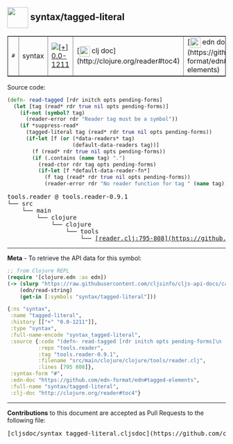 ## <img width="48px" valign="middle" src="http://i.imgur.com/Hi20huC.png"> syntax/tagged-literal

 <table border="1">
<tr>
<td><samp>#</samp></td>
<td>syntax</td>
<td><a href="https://github.com/cljsinfo/cljs-api-docs/tree/0.0-1211"><img valign="middle" alt="[+] 0.0-1211" src="https://img.shields.io/badge/+-0.0--1211-lightgrey.svg"></a> </td>
<td>
[<img height="24px" valign="middle" src="http://i.imgur.com/1GjPKvB.png"> clj doc](http://clojure.org/reader#toc4)
</td>
<td>
[<img height="24px" valign="middle" src="http://i.imgur.com/I8uNXHv.png"> edn doc](https://github.com/edn-format/edn#tagged-elements)
</td>
</tr>
</table>






Source code:

```clj
(defn- read-tagged [rdr initch opts pending-forms]
  (let [tag (read* rdr true nil opts pending-forms)]
    (if-not (symbol? tag)
      (reader-error rdr "Reader tag must be a symbol"))
    (if *suppress-read*
      (tagged-literal tag (read* rdr true nil opts pending-forms))
      (if-let [f (or (*data-readers* tag)
                     (default-data-readers tag))]
        (f (read* rdr true nil opts pending-forms))
        (if (.contains (name tag) ".")
          (read-ctor rdr tag opts pending-forms)
          (if-let [f *default-data-reader-fn*]
            (f tag (read* rdr true nil opts pending-forms))
            (reader-error rdr "No reader function for tag " (name tag))))))))
```

 <pre>
tools.reader @ tools.reader-0.9.1
└── src
    └── main
        └── clojure
            └── clojure
                └── tools
                    └── <ins>[reader.clj:795-808](https://github.com/clojure/tools.reader/blob/tools.reader-0.9.1/src/main/clojure/clojure/tools/reader.clj#L795-L808)</ins>
</pre>


---

__Meta__ - To retrieve the API data for this symbol:

```clj
;; from Clojure REPL
(require '[clojure.edn :as edn])
(-> (slurp "https://raw.githubusercontent.com/cljsinfo/cljs-api-docs/catalog/cljs-api.edn")
    (edn/read-string)
    (get-in [:symbols "syntax/tagged-literal"]))
```

```clj
{:ns "syntax",
 :name "tagged-literal",
 :history [["+" "0.0-1211"]],
 :type "syntax",
 :full-name-encode "syntax_tagged-literal",
 :source {:code "(defn- read-tagged [rdr initch opts pending-forms]\n  (let [tag (read* rdr true nil opts pending-forms)]\n    (if-not (symbol? tag)\n      (reader-error rdr \"Reader tag must be a symbol\"))\n    (if *suppress-read*\n      (tagged-literal tag (read* rdr true nil opts pending-forms))\n      (if-let [f (or (*data-readers* tag)\n                     (default-data-readers tag))]\n        (f (read* rdr true nil opts pending-forms))\n        (if (.contains (name tag) \".\")\n          (read-ctor rdr tag opts pending-forms)\n          (if-let [f *default-data-reader-fn*]\n            (f tag (read* rdr true nil opts pending-forms))\n            (reader-error rdr \"No reader function for tag \" (name tag))))))))",
          :repo "tools.reader",
          :tag "tools.reader-0.9.1",
          :filename "src/main/clojure/clojure/tools/reader.clj",
          :lines [795 808]},
 :syntax-form "#",
 :edn-doc "https://github.com/edn-format/edn#tagged-elements",
 :full-name "syntax/tagged-literal",
 :clj-doc "http://clojure.org/reader#toc4"}

```

---

__Contributions__ to this document are accepted as Pull Requests to the following file:

 <pre>
[cljsdoc/syntax_tagged-literal.cljsdoc](https://github.com/cljsinfo/cljs-api-docs/blob/master/cljsdoc/syntax_tagged-literal.cljsdoc)
</pre>


